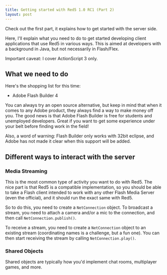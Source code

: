 ```yaml
---
title: Getting started with Red5 1.0 RC1 (Part 2)
layout: post
---
```

Check out the first part, it explains how to get started with the server side.

Here, I'll explain what you need to do to get started developing client applications that use Red5 in various ways. This is aimed at developers with a background in Java, but not necessarily in Flash/Flex.

Important caveat: I cover ActionScript 3 only.

## What we need to do

Here's the shopping list for this time:

- Adobe Flash Builder 4

You can always try an open source alternative, but keep in mind that when it comes to any Adobe product, they always find a way to make money off you. The good news is that Adobe Flash Builder is free for students and unemployed developers. Great if you want to get some experience under your belt before finding work in the field!

Also, a word of warning: Flash Builder only works with 32bit eclipse, and Adobe has not made it clear when this support will be added.

## Different ways to interact with the server

### Media Streaming

This is the most common type of activity you want to do with Red5. The nice part is that Red5 is a compatible implementation, so you should be able to take a Flash client intended to work with any other Flash Media Server (even the official), and it should run the exact same with Red5.

So to do this, you need to create a `NetConnection` object. To broadcast a stream, you need to attach a camera and/or a mic to the connection, and then call `NetConnection.publish()`.

To receive a stream, you need to create a `NetConnection` object to an existing stream (coordinating names is a challenge, but a fun one). You can then start receiving the stream by calling `NetConnection.play()`.

### Shared Objects

Shared objects are typically how you'd implement chat rooms, multiplayer games, and more.
